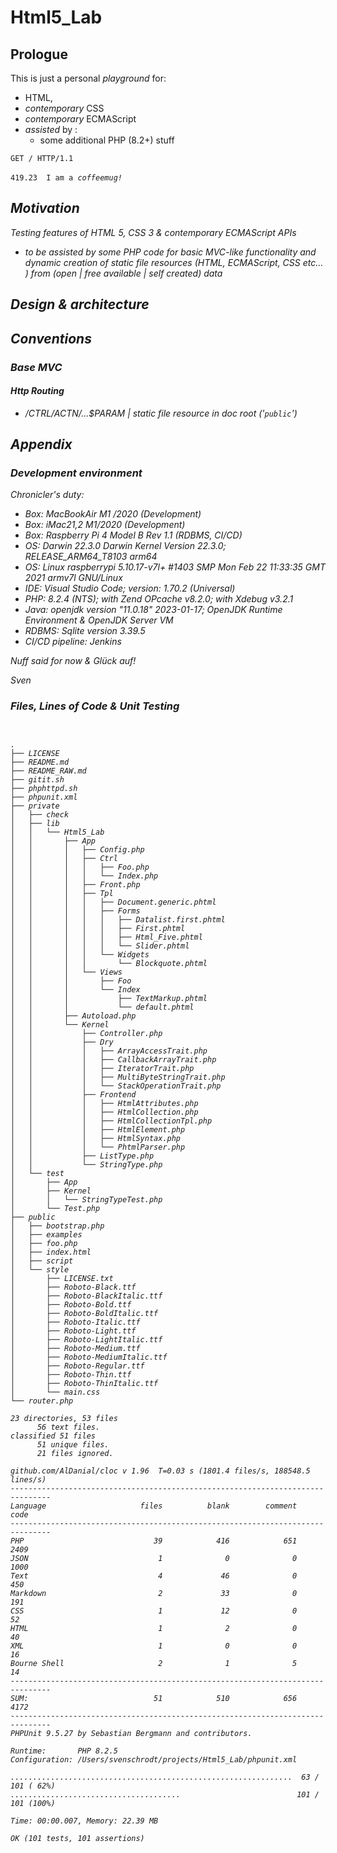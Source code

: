 # Html5_Lab

## Prologue 
<p>This is just a personal <i>playground</i> for:</p>
  <ul>
    <li>HTML,</li>
    <li><i>contemporary</i> CSS</li>    
    <li><i>contemporary</i> ECMAScript</li>
    <li><i>assisted</i>  by :
        <ul>
            <li>some additional PHP (8.2+) stuff</li>
        </ul>
    </li>
  </ul>
<p>
    <code>GET / HTTP/1.1</code><br><br>
    <code>419.23  I am a <i>coffee<i>mug!</code>
 </p>
  
## Motivation
Testing features of HTML 5, CSS 3 &amp; contemporary ECMAScript APIs
- to be assisted by some PHP code for basic MVC-like functionality and dynamic creation of static 
file resources (HTML, ECMAScript, CSS etc... ) from (open | free available | self created) data 

## Design & architecture

## Conventions

### Base MVC

#### Http Routing

 - /$CTRL/$ACTN/...$PARAM | static file resource in doc root ('<code>public</code>')

## Appendix

### Development environment 

 Chronicler's duty: 

 - Box: MacBookAir M1 /2020 (Development)
 - Box: iMac21,2 M1/2020 (Development)
 - Box: Raspberry Pi 4 Model B Rev 1.1 (RDBMS, CI/CD)
 - OS: Darwin 22.3.0 Darwin Kernel Version 22.3.0; RELEASE_ARM64_T8103 arm64
 - OS: Linux raspberrypi 5.10.17-v7l+ #1403 SMP Mon Feb 22 11:33:35 GMT 2021 armv7l GNU/Linux
 - IDE: Visual Studio Code; version: 1.70.2 (Universal)
 - PHP: 8.2.4 (NTS); with Zend OPcache v8.2.0; with Xdebug v3.2.1
 - Java: openjdk version "11.0.18" 2023-01-17; OpenJDK Runtime Environment  & OpenJDK Server VM
 - RDBMS: Sqlite version 3.39.5
 - CI/CD pipeline: Jenkins 


 Nuff said for now & Glück auf! 

 Sven

### Files, Lines of Code & Unit Testing
<pre>
<code>

.
├── LICENSE
├── README.md
├── README_RAW.md
├── gitit.sh
├── phphttpd.sh
├── phpunit.xml
├── private
│   ├── check
│   ├── lib
│   │   └── Html5_Lab
│   │       ├── App
│   │       │   ├── Config.php
│   │       │   ├── Ctrl
│   │       │   │   ├── Foo.php
│   │       │   │   └── Index.php
│   │       │   ├── Front.php
│   │       │   ├── Tpl
│   │       │   │   ├── Document.generic.phtml
│   │       │   │   ├── Forms
│   │       │   │   │   ├── Datalist.first.phtml
│   │       │   │   │   ├── First.phtml
│   │       │   │   │   ├── Html_Five.phtml
│   │       │   │   │   └── Slider.phtml
│   │       │   │   └── Widgets
│   │       │   │       └── Blockquote.phtml
│   │       │   └── Views
│   │       │       ├── Foo
│   │       │       └── Index
│   │       │           ├── TextMarkup.phtml
│   │       │           └── default.phtml
│   │       ├── Autoload.php
│   │       └── Kernel
│   │           ├── Controller.php
│   │           ├── Dry
│   │           │   ├── ArrayAccessTrait.php
│   │           │   ├── CallbackArrayTrait.php
│   │           │   ├── IteratorTrait.php
│   │           │   ├── MultiByteStringTrait.php
│   │           │   └── StackOperationTrait.php
│   │           ├── Frontend
│   │           │   ├── HtmlAttributes.php
│   │           │   ├── HtmlCollection.php
│   │           │   ├── HtmlCollectionTpl.php
│   │           │   ├── HtmlElement.php
│   │           │   ├── HtmlSyntax.php
│   │           │   └── PhtmlParser.php
│   │           ├── ListType.php
│   │           └── StringType.php
│   └── test
│       ├── App
│       ├── Kernel
│       │   └── StringTypeTest.php
│       └── Test.php
├── public
│   ├── bootstrap.php
│   ├── examples
│   ├── foo.php
│   ├── index.html
│   ├── script
│   └── style
│       ├── LICENSE.txt
│       ├── Roboto-Black.ttf
│       ├── Roboto-BlackItalic.ttf
│       ├── Roboto-Bold.ttf
│       ├── Roboto-BoldItalic.ttf
│       ├── Roboto-Italic.ttf
│       ├── Roboto-Light.ttf
│       ├── Roboto-LightItalic.ttf
│       ├── Roboto-Medium.ttf
│       ├── Roboto-MediumItalic.ttf
│       ├── Roboto-Regular.ttf
│       ├── Roboto-Thin.ttf
│       ├── Roboto-ThinItalic.ttf
│       └── main.css
└── router.php

23 directories, 53 files
      56 text files.
classified 51 files      51 unique files.                              
      21 files ignored.

github.com/AlDanial/cloc v 1.96  T=0.03 s (1801.4 files/s, 188548.5 lines/s)
-------------------------------------------------------------------------------
Language                     files          blank        comment           code
-------------------------------------------------------------------------------
PHP                             39            416            651           2409
JSON                             1              0              0           1000
Text                             4             46              0            450
Markdown                         2             33              0            191
CSS                              1             12              0             52
HTML                             1              2              0             40
XML                              1              0              0             16
Bourne Shell                     2              1              5             14
-------------------------------------------------------------------------------
SUM:                            51            510            656           4172
-------------------------------------------------------------------------------
PHPUnit 9.5.27 by Sebastian Bergmann and contributors.

Runtime:       PHP 8.2.5
Configuration: /Users/svenschrodt/projects/Html5_Lab/phpunit.xml

...............................................................  63 / 101 ( 62%)
......................................                          101 / 101 (100%)

Time: 00:00.007, Memory: 22.39 MB

OK (101 tests, 101 assertions)
</code>
</pre>
